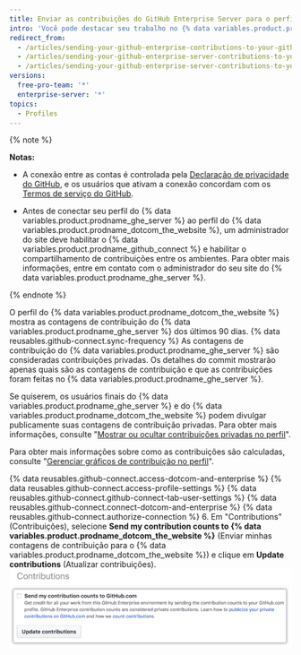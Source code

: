 ```yaml
---
title: Enviar as contribuições do GitHub Enterprise Server para o perfil do GitHub.com
intro: 'Você pode destacar seu trabalho no {% data variables.product.prodname_ghe_server %} enviando as contagens de contribuição para seu perfil do {% data variables.product.prodname_dotcom_the_website %}.'
redirect_from:
  - /articles/sending-your-github-enterprise-contributions-to-your-github-com-profile/
  - /articles/sending-your-github-enterprise-server-contributions-to-your-github-com-profile
  - /articles/sending-your-github-enterprise-server-contributions-to-your-githubcom-profile
versions:
  free-pro-team: '*'
  enterprise-server: '*'
topics:
  - Profiles
---
```


{% note %}

**Notas:**
- A conexão entre as contas é controlada pela <a href="/articles/github-privacy-statement/" class="dotcom-only">Declaração de privacidade do GitHub</a>, e os usuários que ativam a conexão concordam com os <a href="/articles/github-terms-of-service/" class="dotcom-only">Termos de serviço do GitHub</a>.

- Antes de conectar seu perfil do {% data variables.product.prodname_ghe_server %} ao perfil do {% data variables.product.prodname_dotcom_the_website %}, um administrador do site deve habilitar o {% data variables.product.prodname_github_connect %} e habilitar o compartilhamento de contribuições entre os ambientes. Para obter mais informações, entre em contato com o administrador do seu site do {% data variables.product.prodname_ghe_server %}.

{% endnote %}

O perfil do {% data variables.product.prodname_dotcom_the_website %} mostra as contagens de contribuição do {% data variables.product.prodname_ghe_server %} dos últimos 90 dias. {% data reusables.github-connect.sync-frequency %} As contagens de contribuição do {% data variables.product.prodname_ghe_server %} são consideradas contribuições privadas. Os detalhes do commit mostrarão apenas quais são as contagens de contribuição e que as contribuições foram feitas no {% data variables.product.prodname_ghe_server %}.

Se quiserem, os usuários finais do {% data variables.product.prodname_ghe_server %} e do {% data variables.product.prodname_dotcom_the_website %} podem divulgar publicamente suas contagens de contribuição privadas. Para obter mais informações, consulte "[Mostrar ou ocultar contribuições privadas no perfil](/articles/publicizing-or-hiding-your-private-contributions-on-your-profile/)".

Para obter mais informações sobre como as contribuições são calculadas, consulte "[Gerenciar gráficos de contribuição no perfil](/articles/managing-contribution-graphs-on-your-profile/)".

{% data reusables.github-connect.access-dotcom-and-enterprise %}
{% data reusables.github-connect.access-profile-settings %}
{% data reusables.github-connect.github-connect-tab-user-settings %}
{% data reusables.github-connect.connect-dotcom-and-enterprise %}
{% data reusables.github-connect.authorize-connection %}
6. Em "Contributions" (Contribuições), selecione **Send my contribution counts to {% data variables.product.prodname_dotcom_the_website %}** (Enviar minhas contagens de contribuição para o {% data variables.product.prodname_dotcom_the_website %}) e clique em **Update contributions** (Atualizar contribuições). ![Caixa de seleção Send contributions (Enviar contribuições) e botão update contributions (atualizar contribuições)](/assets/images/help/settings/send-and-update-contributions.png)
